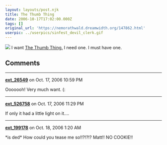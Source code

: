 ```yaml
---
layout: layouts/post.njk
title: The Thumb Thing
date: 2006-10-17T17:02:00.000Z
tags: []
original_url: 'https://nemorathwald.dreamwidth.org/147862.html'
userpic: ../userpics/sinfest_devil_clerk.gif
---
```

![](http://www.spoonsisters.com/Merchant2/graphics/00000001/44301t.jpg) I want [The Thumb Thing.](http://www.spoonsisters.com/Merchant2/merchant.mvc?Screen=PROD&Store_Code=100&Product_Code=44301) I need one. I must have one.

## Comments

---

**[ext_26549](https://www.dreamwidth.org/users/ext_26549)** on Oct. 17, 2006 10:59 PM

Ooooooh! Very much want. (:

---

**[ext_526758](https://www.dreamwidth.org/users/ext_526758)** on Oct. 17, 2006 11:29 PM

If only it had a little light on it....

---

**[ext_199178](https://www.dreamwidth.org/users/ext_199178)** on Oct. 18, 2006 1:20 AM

\*is ded\* How could you tease me so!!?!?!? Matt!! NO COOKIE!!
